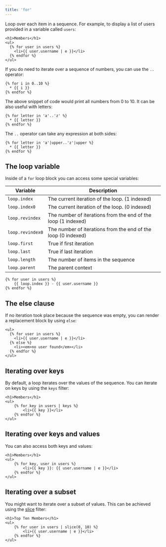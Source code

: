 ```yaml
---
title: 'for'
---
```


Loop over each item in a sequence. For example, to display a list of users provided in a variable called `users`:

```canvas {% process=false %}
<h1>Members</h1>
<ul>
  {% for user in users %}
    <li>{{ user.username | e }}</li>
  {% endfor %}
</ul>
```

If you do need to iterate over a sequence of numbers, you can use the `..` operator:

```canvas {% process=false %}
{% for i in 0..10 %}
  * {{ i }}
{% endfor %}
```

The above snippet of code would print all numbers from 0 to 10. It can be also useful with letters:

```canvas {% process=false %}
{% for letter in 'a'..'z' %}
  * {{ letter }}
{% endfor %}
```

The `..` operator can take any expression at both sides:

```canvas {% process=false %}
{% for letter in 'a'|upper..'z'|upper %}
  * {{ letter }}
{% endfor %}
```

## The loop variable

Inside of a `for` loop block you can access some special variables:

Variable         | Description
---------------- | -------------------------------------------------------------
`loop.index`     | The current iteration of the loop. (1 indexed)
`loop.index0`    | The current iteration of the loop. (0 indexed)
`loop.revindex`  | The number of iterations from the end of the loop (1 indexed)
`loop.revindex0` | The number of iterations from the end of the loop (0 indexed)
`loop.first`     | True if first iteration
`loop.last`      | True if last iteration
`loop.length`    | The number of items in the sequence
`loop.parent`    | The parent context

```canvas {% process=false %}
{% for user in users %}
    {{ loop.index }} - {{ user.username }}
{% endfor %}
```

## The else clause

If no iteration took place because the sequence was empty, you can render a replacement block by using `else`:

```canvas {% process=false %}
<ul>
  {% for user in users %}
    <li>{{ user.username | e }}</li>
  {% else %}
    <li><em>no user found</em></li>
  {% endfor %}
</ul>
```

## Iterating over keys

By default, a loop iterates over the values of the sequence. You can iterate on keys by using the `keys` filter:

```canvas {% process=false %}
<h1>Members</h1>
<ul>
    {% for key in users | keys %}
        <li>{{ key }}</li>
    {% endfor %}
</ul>
```

## Iterating over keys and values

You can also access both keys and values:

```canvas {% process=false %}
<h1>Members</h1>
<ul>
    {% for key, user in users %}
        <li>{{ key }}: {{ user.username | e }}</li>
    {% endfor %}
</ul>
```

## Iterating over a subset

You might want to iterate over a subset of values. This can be achieved using the [slice](/docs/canvas/filters/slice) filter:

```canvas {% process=false %}
<h1>Top Ten Members</h1>
<ul>
    {% for user in users | slice(0, 10) %}
        <li>{{ user.username | e }}</li>
    {% endfor %}
</ul>
```

